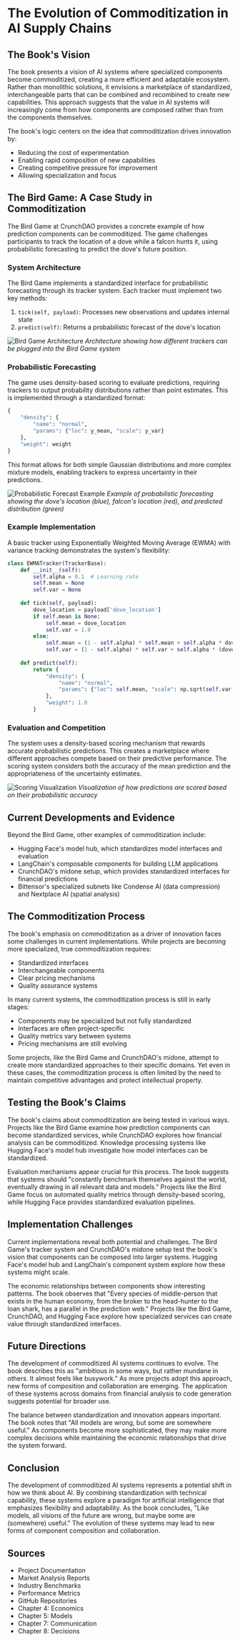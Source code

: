 # The Evolution of Commoditization in AI Supply Chains

## The Book's Vision

The book presents a vision of AI systems where specialized components become commoditized, creating a more efficient and adaptable ecosystem. Rather than monolithic solutions, it envisions a marketplace of standardized, interchangeable parts that can be combined and recombined to create new capabilities. This approach suggests that the value in AI systems will increasingly come from how components are composed rather than from the components themselves.

The book's logic centers on the idea that commoditization drives innovation by:
- Reducing the cost of experimentation
- Enabling rapid composition of new capabilities
- Creating competitive pressure for improvement
- Allowing specialization and focus

## The Bird Game: A Case Study in Commoditization

The Bird Game at CrunchDAO provides a concrete example of how prediction components can be commoditized. The game challenges participants to track the location of a dove while a falcon hunts it, using probabilistic forecasting to predict the dove's future position.

### System Architecture

The Bird Game implements a standardized interface for probabilistic forecasting through its tracker system. Each tracker must implement two key methods:
1. `tick(self, payload)`: Processes new observations and updates internal state
2. `predict(self)`: Returns a probabilistic forecast of the dove's location

![Bird Game Architecture](https://raw.githubusercontent.com/microprediction/birdgame/main/docs/assets/birdgame_arch.png)
*Architecture showing how different trackers can be plugged into the Bird Game system*

### Probabilistic Forecasting

The game uses density-based scoring to evaluate predictions, requiring trackers to output probability distributions rather than point estimates. This is implemented through a standardized format:

```python
{
    "density": {
        "name": "normal",
        "params": {"loc": y_mean, "scale": y_var}
    },
    "weight": weight
}
```

This format allows for both simple Gaussian distributions and more complex mixture models, enabling trackers to express uncertainty in their predictions.

![Probabilistic Forecast Example](https://raw.githubusercontent.com/microprediction/birdgame/main/birdgame/examples/quickstarters/ewma_var.png)
*Example of probabilistic forecasting showing the dove's location (blue), falcon's location (red), and predicted distribution (green)*

### Example Implementation

A basic tracker using Exponentially Weighted Moving Average (EWMA) with variance tracking demonstrates the system's flexibility:

```python
class EWMATracker(TrackerBase):
    def __init__(self):
        self.alpha = 0.1  # Learning rate
        self.mean = None
        self.var = None
        
    def tick(self, payload):
        dove_location = payload['dove_location']
        if self.mean is None:
            self.mean = dove_location
            self.var = 1.0
        else:
            self.mean = (1 - self.alpha) * self.mean + self.alpha * dove_location
            self.var = (1 - self.alpha) * self.var + self.alpha * (dove_location - self.mean)**2
            
    def predict(self):
        return {
            "density": {
                "name": "normal",
                "params": {"loc": self.mean, "scale": np.sqrt(self.var)}
            },
            "weight": 1.0
        }
```

### Evaluation and Competition

The system uses a density-based scoring mechanism that rewards accurate probabilistic predictions. This creates a marketplace where different approaches compete based on their predictive performance. The scoring system considers both the accuracy of the mean prediction and the appropriateness of the uncertainty estimates.

![Scoring Visualization](https://raw.githubusercontent.com/microprediction/birdgame/main/birdgame/examples/quickstarters/score_visualization.png)
*Visualization of how predictions are scored based on their probabilistic accuracy*

## Current Developments and Evidence

Beyond the Bird Game, other examples of commoditization include:
- Hugging Face's model hub, which standardizes model interfaces and evaluation
- LangChain's composable components for building LLM applications
- CrunchDAO's midone setup, which provides standardized interfaces for financial predictions
- Bittensor's specialized subnets like Condense AI (data compression) and Nextplace AI (spatial analysis)

## The Commoditization Process

The book's emphasis on commoditization as a driver of innovation faces some challenges in current implementations. While projects are becoming more specialized, true commoditization requires:
- Standardized interfaces
- Interchangeable components
- Clear pricing mechanisms
- Quality assurance systems

In many current systems, the commoditization process is still in early stages:
- Components may be specialized but not fully standardized
- Interfaces are often project-specific
- Quality metrics vary between systems
- Pricing mechanisms are still evolving

Some projects, like the Bird Game and CrunchDAO's midone, attempt to create more standardized approaches to their specific domains. Yet even in these cases, the commoditization process is often limited by the need to maintain competitive advantages and protect intellectual property.

## Testing the Book's Claims

The book's claims about commoditization are being tested in various ways. Projects like the Bird Game examine how prediction components can become standardized services, while CrunchDAO explores how financial analysis can be commoditized. Knowledge processing systems like Hugging Face's model hub investigate how model interfaces can be standardized.

Evaluation mechanisms appear crucial for this process. The book suggests that systems should "constantly benchmark themselves against the world, eventually drawing in all relevant data and models." Projects like the Bird Game focus on automated quality metrics through density-based scoring, while Hugging Face provides standardized evaluation pipelines.

## Implementation Challenges

Current implementations reveal both potential and challenges. The Bird Game's tracker system and CrunchDAO's midone setup test the book's vision that components can be composed into larger systems. Hugging Face's model hub and LangChain's component system explore how these systems might scale.

The economic relationships between components show interesting patterns. The book observes that "Every species of middle-person that exists in the human economy, from the broker to the head-hunter to the loan shark, has a parallel in the prediction web." Projects like the Bird Game, CrunchDAO, and Hugging Face explore how specialized services can create value through standardized interfaces.

## Future Directions

The development of commoditized AI systems continues to evolve. The book describes this as "ambitious in some ways, but rather mundane in others. It almost feels like busywork." As more projects adopt this approach, new forms of composition and collaboration are emerging. The application of these systems across domains from financial analysis to code generation suggests potential for broader use.

The balance between standardization and innovation appears important. The book notes that "All models are wrong, but some are somewhere useful." As components become more sophisticated, they may make more complex decisions while maintaining the economic relationships that drive the system forward.

## Conclusion

The development of commoditized AI systems represents a potential shift in how we think about AI. By combining standardization with technical capability, these systems explore a paradigm for artificial intelligence that emphasizes flexibility and adaptability. As the book concludes, "Like models, all visions of the future are wrong, but maybe some are (somewhere) useful." The evolution of these systems may lead to new forms of component composition and collaboration.

## Sources

- Project Documentation
- Market Analysis Reports
- Industry Benchmarks
- Performance Metrics
- GitHub Repositories
- Chapter 4: Economics
- Chapter 5: Models
- Chapter 7: Communication
- Chapter 8: Decisions 
